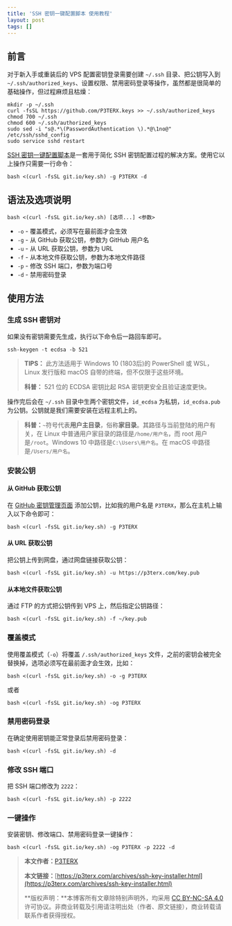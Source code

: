 ```yaml
---
title: 'SSH 密钥一键配置脚本 使用教程'
layout: post
tags: []
---
```

## 前言

对于新入手或重装后的 VPS 配置密钥登录需要创建 `~/.ssh` 目录、把公钥写入到 `~/.ssh/authorized_keys`、设置权限、禁用密码登录等操作，虽然都是很简单的基础操作，但过程麻烦且枯燥：

```none
mkdir -p ~/.ssh
curl -fsSL https://github.com/P3TERX.keys >> ~/.ssh/authorized_keys
chmod 700 ~/.ssh
chmod 600 ~/.ssh/authorized_keys
sudo sed -i "s@.*\(PasswordAuthentication \).*@\1no@" /etc/ssh/sshd_config
sudo service sshd restart
```

[SSH 密钥一键配置脚本](https://p3terx.com/go/aHR0cHM6Ly9naXRodWIuY29tL1AzVEVSWC9TU0hfS2V5X0luc3RhbGxlcg)是一套用于简化 SSH 密钥配置过程的解决方案。使用它以上操作只需要一行命令：

```none
bash <(curl -fsSL git.io/key.sh) -g P3TERX -d
```

## 语法及选项说明

```none
bash <(curl -fsSL git.io/key.sh) [选项...] <参数>
```

- `-o` - 覆盖模式，必须写在最前面才会生效
- `-g` - 从 GitHub 获取公钥，参数为 GitHub 用户名
- `-u` - 从 URL 获取公钥，参数为 URL
- `-f` - 从本地文件获取公钥，参数为本地文件路径
- `-p` - 修改 SSH 端口，参数为端口号
- `-d` - 禁用密码登录

## 使用方法

### 生成 SSH 密钥对

如果没有密钥需要先生成，执行以下命令后一路回车即可。

```none
ssh-keygen -t ecdsa -b 521
```

> **TIPS：** 此方法适用于 Win­dows 10 (1803后)的 Pow­er­Shell 或 WSL，Linux 发行版和 ma­cOS 自带的终端，但不仅限于这些环境。
> 
> **科普：** 521 位的 ECDSA 密钥比起 RSA 密钥更安全且验证速度更快。

操作完后会在 `~/.ssh` 目录中生两个密钥文件，`id_ecdsa` 为私钥，`id_ecdsa.pub` 为公钥。公钥就是我们需要安装在远程主机上的。

> **科普：**`~`符号代表**用户主目录**，俗称**家目录**。其路径与当前登陆的用户有关，在 Linux 中普通用户家目录的路径是`/home/用户名`，而 root 用户是`/root`。Win­dows 10 中路径是`C:\Users\用户名`。在 ma­cOS 中路径是`/Users/用户名`。

### 安装公钥

#### 从 GitHub 获取公钥

在 [GitHub 密钥管理页面](https://p3terx.com/go/aHR0cHM6Ly9naXRodWIuY29tL3NldHRpbmdzL2tleXM) 添加公钥，比如我的用户名是 `P3TERX`，那么在主机上输入以下命令即可：

```none
bash <(curl -fsSL git.io/key.sh) -g P3TERX
```

#### 从 URL 获取公钥

把公钥上传到网盘，通过网盘链接获取公钥：

```none
bash <(curl -fsSL git.io/key.sh) -u https://p3terx.com/key.pub
```

#### 从本地文件获取公钥

通过 FTP 的方式把公钥传到 VPS 上，然后指定公钥路径：

```none
bash <(curl -fsSL git.io/key.sh) -f ~/key.pub
```

### 覆盖模式

使用覆盖模式（`-o`）将覆盖 `/.ssh/authorized_keys` 文件，之前的密钥会被完全替换掉，选项必须写在最前面才会生效，比如：

```none
bash <(curl -fsSL git.io/key.sh) -o -g P3TERX
```

或者

```none
bash <(curl -fsSL git.io/key.sh) -og P3TERX
```

### 禁用密码登录

在确定使用密钥能正常登录后禁用密码登录：

```none
bash <(curl -fsSL git.io/key.sh) -d
```

### 修改 SSH 端口

把 SSH 端口修改为 `2222`：

```none
bash <(curl -fsSL git.io/key.sh) -p 2222
```

### 一键操作

安装密钥、修改端口、禁用密码登录一键操作：

```none
bash <(curl -fsSL git.io/key.sh) -og P3TERX -p 2222 -d
```

> **本文作者：**[P3TERX](https://p3terx.com/)
> 
> **本文链接：**[https://p3terx.com/archives/ssh-key-installer.html](https://p3terx.com/archives/ssh-key-installer.html)
> 
> **版权声明：**本博客所有文章除特别声明外，均采用 [CC BY-NC-SA 4.0](https://p3terx.com/go/aHR0cHM6Ly9jcmVhdGl2ZWNvbW1vbnMub3JnL2xpY2Vuc2VzL2J5LW5jLXNhLzQuMC9kZWVkLnpo) 许可协议。非商业转载及引用请注明出处（作者、原文链接），商业转载请联系作者获得授权。
